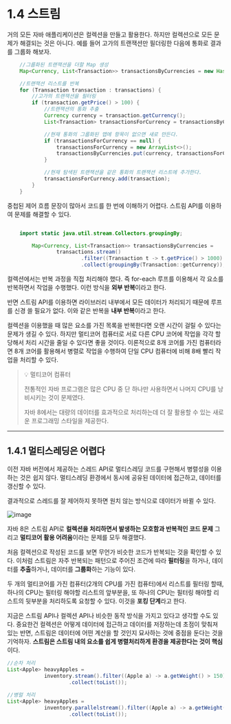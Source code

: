 # 1.4 스트림

거의 모든 자바 애플리케이션은 컬렉션을 만들고 활용한다. 하지만 컬렉션으로 모든 문제가 해결되는 것은 아니다. 
예를 들어 고가의 트랜잭션만 필더링한 다음에 통화로 결과를 그룹화 해보자.

```java
    //그룹화된 트랜잭션을 더할 Map 생성
    Map<Currency, List<Transaction>> transactionsByCurrencies = new HashMap<>();

    //트랜잭션 리스트를 반복
    for (Transaction transaction : transactions) {
        //고가의 트랜잭션을 필터링
        if (transaction.getPrice() > 100) {
            //트랜잭션의 통화 추출
            Currency currency = transaction.getCurrency();
            List<Transaction> transactionsForCurrency = transactionsByCurrencies.get(currency);

            //현재 통화의 그룹화된 맵에 항목이 없으면 새로 만든다.
            if (transactionsForCurrency == null) {
                transactionsForCurrency = new ArrayList<>();
                transactionsByCurrencies.put(currency, transactionsForCurrency);
            }

            //현재 탐색된 트랜잭션을 같은 통화의 트랜잭션 리스트에 추가한다.
            transactionsForCurrency.add(transaction);
        }
    }
```

중첩된 제어 흐름 문장이 많아서 코드를 한 번에 이해하기 어렵다. 스트림 API를 이용하여 문제를 해결할 수 있다.

```java

    import static java.util.stream.Collectors.groupingBy;

        Map<Currency, List<Transaction>> transactionsByCurrencies =
                transactions.stream()
                        .filter((Transaction t -> t.getPrice() > 1000) // 고가의 트랜잭션 필터링
                        .collect(groupingBy(Transaction::getCurrency)); // 통화로 그룹화함

```

컬렉션에서는 반복 과정을 직접 처리해야 했다. 즉 for-each 루프를 이용해서 각 요소를 반복하면서 작업을 수행했다. 이런 방식을 **외부 반복**이라고 한다. 

반면 스트림 API를 이용하면 라이브러리 내부에서 모든 데이터가 처리되기 때문에 루프를 신경 쓸 필요가 없다. 이와 같은 반복을 **내부 반복**이라고 한다.

컬렉션을 이용했을 때 많은 요소를 가진 목록을 반복한다면 오랜 시간이 걸릴 수 있다는 문제가 생길 수 있다. 
하지만 멀티코어 컴퓨터로 서로 다른 CPU 코어에 작업을 각각 할당해서 처리 시간을 줄일 수 있다면 좋을 것이다. 
이론적으로 8개 코어를 가진 컴퓨터라면 8개 코어를 활용해서 병렬로 작업을 수행하여 단일 CPU 컴퓨터에 비해 8배 빨리 작업을 처리할 수 있다.

> 💡 멀티코어 컴퓨터
>
> 전통적인 자바 프로그램은 많은 CPU 중 단 하나만 사용하면서 나머지 CPU를 낭비시키는 것이 문제였다.
>
> 자바 8에서는 대량의 데이터를 효과적으로 처리하는데 더 잘 활용할 수 있는 새로운 프로그래밍 스타일을 제공한다.

---

## 1.4.1 멀티스레딩은 어렵다

이전 자바 버전에서 제공하는 스레드 API로 멀티스레딩 코드를 구현해서 병렬성을 이용하는 것은 쉽지 않다. 멀티스레딩 환경에서 동시에 공유된 데이터에 접근하고, 데이터를 갱신할 수 있다.

결과적으로 스레드를 잘 제어하지 못하면 원치 않는 방식으로 데이터가 바뀔 수 있다. 

![image](https://github.com/yummy-cs/modern-java-in-action/assets/54580802/847db4a9-ddf0-4896-96d6-6a7fb3c9d026)

자바 8은 스트림 API로 **컬렉션을 처리하면서 발생하는 모호함과 반복적인 코드 문제** 그리고 **멀티코어 활용 어려움**이라는 문제를 모두 해결했다.

처음 컬렉션으로 작성된 코드를 보면 무언가 비슷한 코드가 반복되는 것을 확인할 수 있다. 이처럼 스트림은 자주 반복되는 패턴으로 주어진 조건에 따라 **필터링**을 하거나, 데이터를 **추출**하거나, 데이터를 **그룹화**하는 기능이 있다.

두 개의 멀티코어를 가진 컴퓨터(2개의 CPU를 가진 컴퓨터)에서 리스트를 필터링 할때, 
하나의 CPU는 필터링 해야할 리스트의 앞부분을, 또 하나의 CPU는 필터링 해야할 리스트의 뒷부분을 처리하도록 요청할 수 있다.
이것을 **포킹 단계**라고 한다.

지금은 스트림 API나 컬렉션 API나 비슷한 동작 방식을 가지고 있다고 생각할 수도 있다. 중요한건 컬렉션은 어떻게 데이터에 접근하고 데이터를 저장하는데 초점이 맞춰져 있는 반면, 스트림은 데이터에 어떤 계산을 할 것인지 묘사하는 것에 중점을 둔다는 것을 기억하자. **스트림은 스트림 내의 요소를 쉽게 병렬처리하게 환경을 제공한다는 것이 핵심**이다.

```java
//순차 처리
List<Apple> heavyApples = 
            inventory.stream().filter((Apple a) -> a.getWeight() > 150)
                    .collect(toList());
                    
//병럴 처리
List<Apple> heavyApples =
            inventory.parallelstream().filter((Apple a) -> a.getWeight() > 150)
                    .collect(toList());
```